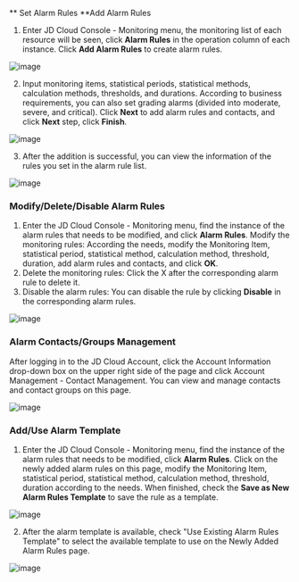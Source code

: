 ** Set Alarm Rules
**Add Alarm Rules
1. Enter JD Cloud Console - Monitoring menu, the monitoring list of each resource will be seen, click **Alarm Rules** in the operation column of each instance. Click **Add Alarm Rules** to create alarm rules.
 
![image](https://raw.githubusercontent.com/jdcloudcom/cn/edit/image/Cloud-Monitor/yunziyuan/4.%E8%B5%84%E6%BA%90%E7%9B%91%E6%8E%A7.png)

2. Input monitoring items, statistical periods, statistical methods, calculation methods, thresholds, and durations. According to business requirements, you can also set grading alarms (divided into moderate, severe, and critical). Click **Next** to add alarm rules and contacts, and click **Next** step, click **Finish**.

![image](https://raw.githubusercontent.com/jdcloudcom/cn/zhangwenjie30-patch-4/image/Cloud-Monitor/yunziyuan/%E8%AE%BE%E7%BD%AE%E6%8A%A5%E8%AD%A6%E8%A7%84%E5%88%99.png)

3. After the addition is successful, you can view the information of the rules you set in the alarm rule list.

![image](https://raw.githubusercontent.com/jdcloudcom/cn/zhangwenjie30-patch-4/image/Cloud-Monitor/yunziyuan/%E5%AE%9E%E4%BE%8B%E8%AF%A6%E6%83%85_%E6%8A%A5%E8%AD%A6%E8%A7%84%E5%88%99.png)

### Modify/Delete/Disable Alarm Rules
1. Enter the JD Cloud Console - Monitoring menu, find the instance of the alarm rules that needs to be modified, and click **Alarm Rules**.
Modify the monitoring rules: According the needs, modify the Monitoring Item, statistical period, statistical method, calculation method, threshold, duration, add alarm rules and contacts, and click **OK**.
2. Delete the monitoring rules: Click the X after the corresponding alarm rule to delete it.
3. Disable the alarm rules: You can disable the rule by clicking **Disable** in the corresponding alarm rules.

![image](https://raw.githubusercontent.com/jdcloudcom/cn/edit/image/Cloud-Monitor/yunziyuan/6.%E8%B5%84%E6%BA%90%E7%9B%91%E6%8E%A7.png)

### Alarm Contacts/Groups Management
After logging in to the JD Cloud Account, click the Account Information drop-down box on the upper right side of the page and click Account Management - Contact Management. You can view and manage contacts and contact groups on this page.

![image](https://raw.githubusercontent.com/jdcloudcom/cn/edit/image/Cloud-Monitor/yunziyuan/7.%E8%B5%84%E6%BA%90%E7%9B%91%E6%8E%A7.png)

### Add/Use Alarm Template
1. Enter the JD Cloud Console - Monitoring menu, find the instance of the alarm rules that needs to be modified, click **Alarm Rules**. Click on the newly added alarm rules on this page, modify the Monitoring Item, statistical period, statistical method, calculation method, threshold, duration according to the needs. When finished, check the **Save as New Alarm Rules Template** to save the rule as a template.

![image](https://raw.githubusercontent.com/jdcloudcom/cn/edit/image/Cloud-Monitor/yunziyuan/8.%E8%B5%84%E6%BA%90%E7%9B%91%E6%8E%A7.png)

2. After the alarm template is available, check "Use Existing Alarm Rules Template" to select the available template to use on the Newly Added Alarm Rules page.
 
![image](https://raw.githubusercontent.com/jdcloudcom/cn/edit/image/Cloud-Monitor/yunziyuan/9.%E8%B5%84%E6%BA%90%E7%9B%91%E6%8E%A7.png)
